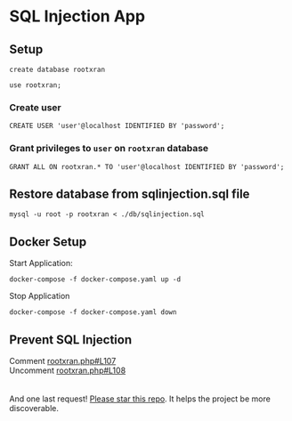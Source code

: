 # SQL Injection App

## Setup
```
create database rootxran
```
```
use rootxran;
```
### Create user
```
CREATE USER 'user'@localhost IDENTIFIED BY 'password';
```
### Grant privileges to `user` on `rootxran` database
```
GRANT ALL ON rootxran.* TO 'user'@localhost IDENTIFIED BY 'password';
```
## Restore database from sqlinjection.sql file
```
mysql -u root -p rootxran < ./db/sqlinjection.sql
```
## Docker Setup
Start Application:
```
docker-compose -f docker-compose.yaml up -d
```
Stop Application
```
docker-compose -f docker-compose.yaml down
```
## Prevent SQL Injection
Comment [rootxran.php#L107](https://github.com/rootxran/SQL-Injection-app/blob/c2658455568a9d91569032bf8a7ea1710ecaf1de/rootxran.php#L107)<br>
Uncomment [rootxran.php#L108](https://github.com/rootxran/SQL-Injection-app/blob/c2658455568a9d91569032bf8a7ea1710ecaf1de/rootxran.php#L108)
<br><br><br>
And one last request! [Please star this repo](https://github.com/rootxran/SQL-Injection-app). It helps the project be more discoverable.
